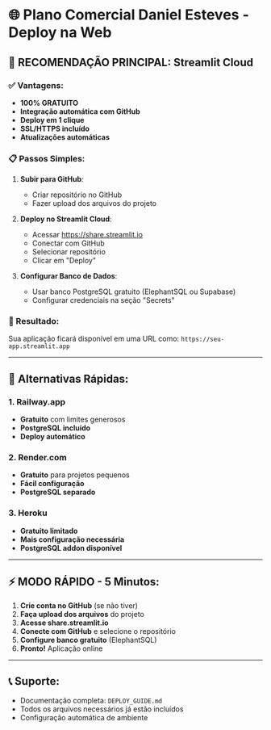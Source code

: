 # 🌐 Plano Comercial Daniel Esteves - Deploy na Web

## 🎯 RECOMENDAÇÃO PRINCIPAL: Streamlit Cloud

### ✅ Vantagens:
- **100% GRATUITO**
- **Integração automática com GitHub**
- **Deploy em 1 clique**
- **SSL/HTTPS incluído**
- **Atualizações automáticas**

### 📋 Passos Simples:
1. **Subir para GitHub**: 
   - Criar repositório no GitHub
   - Fazer upload dos arquivos do projeto

2. **Deploy no Streamlit Cloud**:
   - Acessar https://share.streamlit.io
   - Conectar com GitHub
   - Selecionar repositório
   - Clicar em "Deploy"

3. **Configurar Banco de Dados**:
   - Usar banco PostgreSQL gratuito (ElephantSQL ou Supabase)
   - Configurar credenciais na seção "Secrets"

### 🔗 Resultado:
Sua aplicação ficará disponível em uma URL como:
`https://seu-app.streamlit.app`

---

## 🚀 Alternativas Rápidas:

### 1. Railway.app
- **Gratuito** com limites generosos
- **PostgreSQL incluído**
- **Deploy automático**

### 2. Render.com
- **Gratuito** para projetos pequenos
- **Fácil configuração**
- **PostgreSQL separado**

### 3. Heroku
- **Gratuito limitado**
- **Mais configuração necessária**
- **PostgreSQL addon disponível**

---

## ⚡ MODO RÁPIDO - 5 Minutos:

1. **Crie conta no GitHub** (se não tiver)
2. **Faça upload dos arquivos** do projeto
3. **Acesse share.streamlit.io**
4. **Conecte com GitHub** e selecione o repositório
5. **Configure banco gratuito** (ElephantSQL)
6. **Pronto!** Aplicação online

---

## 📞 Suporte:
- Documentação completa: `DEPLOY_GUIDE.md`
- Todos os arquivos necessários já estão incluídos
- Configuração automática de ambiente